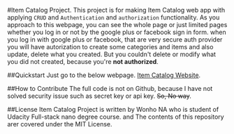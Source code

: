 #Item Catalog Project.
This project is for making Item Catalog web app with applying `CRUD` and `Authentication` and `authorization` functionality.
As you approach to this webpage, you can see the whole page or just limited pages whether you log in or not by the google plus or facebook sign in form.
when you log in with google plus or facebook, that are very secure auth provider you will have autorization to create some categories and items and also update, delete what you created. But you couldn't delete or modify what you did not created, because you're **not authorized**.

##Quickstart
Just go to the below webpage.
[Item Catalog Website](https://itemcatalogproject.herokuapp.com/).

##How to Contribute
The full code is not on Github, because I have not solved security issue such as secret key or api key. ~~So, No way~~.

##License
Item Catalog Project is written by Wonho NA who is student of Udacity Full-stack nano degree course. and The contents of this repository arer covered under the MIT License.

